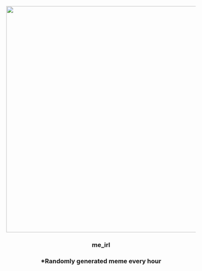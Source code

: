 <p align="center">
        <img src="https://i.redd.it/7xd7ivweyev91.jpg" width="600" height="600">
        </p>
        <h3 align="center">me_irl</h3>
        <h3 align="center">*Randomly generated meme every hour</h3>
    